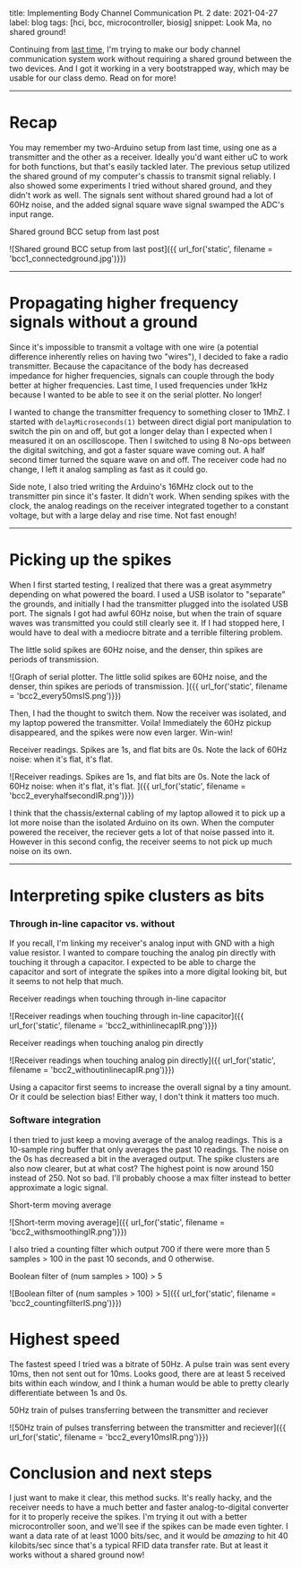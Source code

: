 title: Implementing Body Channel Communication Pt. 2
date: 2021-04-27
label: blog
tags: [hci, bcc, microcontroller, biosig]
snippet: Look Ma, no shared ground!

Continuing from [last time](../bcc1), I'm trying to make our body channel communication system work without requiring a shared ground between the two devices. And I got it working in a very bootstrapped way, which may be usable for our class demo. Read on for more!

<hr>

# Recap
You may remember my two-Arduino setup from last time, using one as a transmitter and the other as a receiver. Ideally you'd want either uC to work for both functions, but that's easily tackled later. The previous setup utilized the shared ground of my computer's chassis to transmit signal reliably. I also showed some experiments I tried without shared ground, and they didn't work as well. The signals sent without shared ground had a lot of 60Hz noise, and the added signal square wave signal swamped the ADC's input range. 

<p class="caption">Shared ground BCC setup from last post</p>
![Shared ground BCC setup from last post]({{ url_for('static', filename = 'bcc1_connectedground.jpg')}})

<hr>

# Propagating higher frequency signals without a ground
Since it's impossible to transmit a voltage with one wire (a potential difference inherently relies on having two "wires"), I decided to fake a radio transmitter. Because the capacitance of the body has decreased impedance for higher frequencies, signals can couple through the body better at higher frequencies. Last time, I used frequencies under 1kHz because I wanted to be able to see it on the serial plotter. No longer!

I wanted to change the transmitter frequency to something closer to 1MhZ. I started with `delayMicroseconds(1)` between direct digial port manipulation to switch the pin on and off, but got a longer delay than I expected when I measured it on an oscilloscope. Then I switched to using 8 No-ops between the digital switching, and got a faster square wave coming out. A half second timer turned the square wave on and off. The receiver code had no change, I left it analog sampling as fast as it could go.

Side note, I also tried writing the Arduino's 16MHz clock out to the transmitter pin since it's faster. It didn't work. When sending spikes with the clock, the analog readings on the receiver integrated together to a constant voltage, but with a large delay and rise time. Not fast enough!

<hr>

# Picking up the spikes

When I first started testing, I realized that there was a great asymmetry depending on what powered the board. I used a USB isolator to "separate" the grounds, and initially I had the transmitter plugged into the isolated USB port. The signals I got had awful 60Hz noise, but when the train of square waves was transmitted you could still clearly see it. If I had stopped here, I would have to deal with a mediocre bitrate and a terrible filtering problem. 

<p class="caption">The little solid spikes are 60Hz noise, and the denser, thin spikes are periods of transmission.</p>
![Graph of serial plotter. The little solid spikes are 60Hz noise, and the denser, thin spikes are periods of transmission. ]({{ url_for('static', filename = 'bcc2_every50msIS.png')}})

Then, I had the thought to switch them. Now the receiver was isolated, and my laptop powered the transmitter. Voila! Immediately the 60Hz pickup disappeared, and the spikes were now even larger. Win-win!

<p class="caption">Receiver readings. Spikes are 1s, and flat bits are 0s. Note the lack of 60Hz noise: when it's flat, it's flat. </p>
![Receiver readings. Spikes are 1s, and flat bits are 0s. Note the lack of 60Hz noise: when it's flat, it's flat. ]({{ url_for('static', filename = 'bcc2_everyhalfsecondIR.png')}})

I think that the chassis/external cabling of my laptop allowed it to pick up a lot more noise than the isolated Arduino on its own. When the computer powered the receiver, the reciever gets a lot of that noise passed into it. However in this second config, the receiver seems to not pick up much noise on its own.

<hr>

# Interpreting spike clusters as bits

### Through in-line capacitor vs. without
If you recall, I'm linking my receiver's analog input with GND with a high value resistor. I wanted to compare touching the analog pin directly with touching it through a capacitor. I expected to be able to charge the capacitor and sort of integrate the spikes into a more digital looking bit, but it seems to not help that much.


<p class="caption">Receiver readings when touching through in-line capacitor</p>
![Receiver readings when touching through in-line capacitor]({{ url_for('static', filename = 'bcc2_withinlinecapIR.png')}})

<p class="caption">Receiver readings when touching analog pin directly</p>
![Receiver readings when touching analog pin directly]({{ url_for('static', filename = 'bcc2_withoutinlinecapIR.png')}})

Using a capacitor first seems to increase the overall signal by a tiny amount. Or it could be selection bias! Either way, I don't think it matters too much. 

### Software integration

I then tried to just keep a moving average of the analog readings. This is a 10-sample ring buffer that only averages the past 10 readings. The noise on the 0s has decreased a bit in the averaged output. The spike clusters are also now clearer, but at what cost? The highest point is now around 150 instead of 250. Not so bad. I'll probably choose a max filter instead to better approximate a logic signal.

<p class="caption">Short-term moving average</p>
![Short-term moving average]({{ url_for('static', filename = 'bcc2_withsmoothingIR.png')}})

I also tried a counting filter which output 700 if there were more than 5 samples > 100 in the past 10 seconds, and 0 otherwise. 

<p class="caption">Boolean filter of (num samples > 100) > 5</p>
![Boolean filter of (num samples > 100) > 5]({{ url_for('static', filename = 'bcc2_countingfilterIS.png')}})

# Highest speed
The fastest speed I tried was a bitrate of 50Hz. A pulse train was sent every 10ms, then not sent out for 10ms. Looks good, there are at least 5 received bits within each window, and I think a human would be able to pretty clearly differentiate between 1s and 0s. 

<p class="caption">50Hz train of pulses transferring between the transmitter and reciever</p>
![50Hz train of pulses transferring between the transmitter and reciever]({{ url_for('static', filename = 'bcc2_every10msIR.png')}})


# Conclusion and next steps
I just want to make it clear, this method sucks. It's really hacky, and the receiver needs to have a much better and faster analog-to-digital converter for it to properly receive the spikes. I'm trying it out with a better microcontroller soon, and we'll see if the spikes can be made even tighter. I want a data rate of at least 1000 bits/sec, and it would be *amazing* to hit 40 kilobits/sec since that's a typical RFID data transfer rate. But at least it works without a shared ground now!


